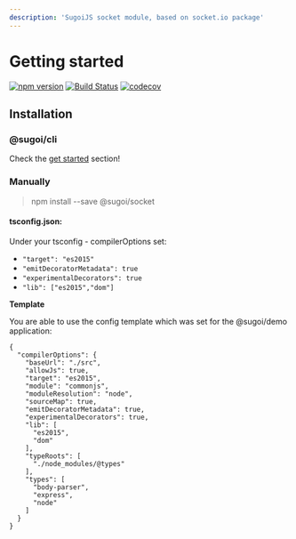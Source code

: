 ```yaml
---
description: 'SugoiJS socket module, based on socket.io package'
---
```


# Getting started

[![npm version](https://badge.fury.io/js/%40sugoi%2Fsocket.svg)](https://badge.fury.io/js/%40sugoi%2Fsocket) [![Build Status](https://travis-ci.org/sugoiJS/socket.svg?branch=master)](https://travis-ci.org/sugoiJS/socket) [![codecov](https://codecov.io/gh/sugoiJS/socket/branch/master/graph/badge.svg)](https://codecov.io/gh/sugoiJS/socket)

## Installation

### @sugoi/cli

Check the [get started](../get-started.md) section!

### Manually

> npm install --save @sugoi/socket

#### tsconfig.json:

Under your tsconfig - compilerOptions set:

* `"target": "es2015"`
* `"emitDecoratorMetadata": true`
* `"experimentalDecorators": true`
* `"lib": ["es2015","dom"]`

**Template**

You are able to use the config template which was set for the @sugoi/demo application:

```text
{
  "compilerOptions": {
    "baseUrl": "./src",
    "allowJs": true,
    "target": "es2015",
    "module": "commonjs",
    "moduleResolution": "node",
    "sourceMap": true,
    "emitDecoratorMetadata": true,
    "experimentalDecorators": true,
    "lib": [
      "es2015",
      "dom"
    ],
    "typeRoots": [
      "./node_modules/@types"
    ],
    "types": [
      "body-parser",
      "express",
      "node"
    ]
  }
}
```

